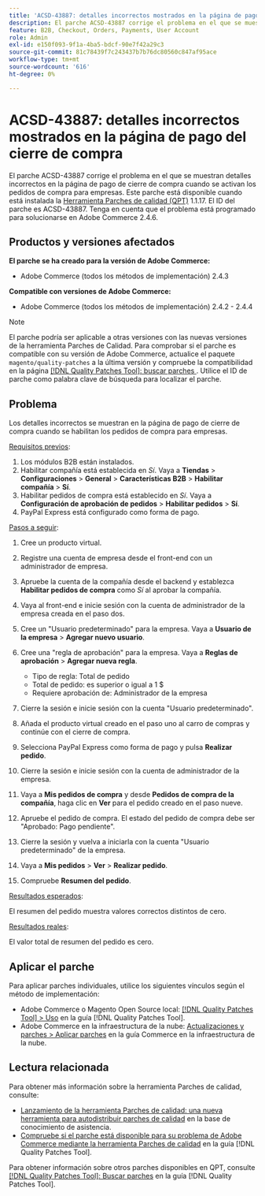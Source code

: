 ```yaml
---
title: 'ACSD-43887: detalles incorrectos mostrados en la página de pago del cierre de compra'
description: El parche ACSD-43887 corrige el problema en el que se muestran detalles incorrectos en la página de pago de cierre de compra cuando se activan los pedidos de compra para empresas. Este parche está disponible cuando está instalada la [Quality Patches Tool (QPT)](https://experienceleague.adobe.com/en/docs/commerce-knowledge-base/kb/announcements/commerce-announcements/magento-quality-patches-released-new-tool-to-self-serve-quality-patches) 1.1.17. El ID del parche es ACSD-43887. Tenga en cuenta que el problema está programado para solucionarse en Adobe Commerce 2.4.6.
feature: B2B, Checkout, Orders, Payments, User Account
role: Admin
exl-id: e150f093-9f1a-4ba5-bdcf-90e7f42a29c3
source-git-commit: 81c78439f7c243437b7b76dc80560c847af95ace
workflow-type: tm+mt
source-wordcount: '616'
ht-degree: 0%

---
```


# ACSD-43887: detalles incorrectos mostrados en la página de pago del cierre de compra

El parche ACSD-43887 corrige el problema en el que se muestran detalles incorrectos en la página de pago de cierre de compra cuando se activan los pedidos de compra para empresas. Este parche está disponible cuando está instalada la [Herramienta Parches de calidad (QPT)](https://experienceleague.adobe.com/en/docs/commerce-knowledge-base/kb/announcements/commerce-announcements/magento-quality-patches-released-new-tool-to-self-serve-quality-patches) 1.1.17. El ID del parche es ACSD-43887. Tenga en cuenta que el problema está programado para solucionarse en Adobe Commerce 2.4.6.

## Productos y versiones afectados

**El parche se ha creado para la versión de Adobe Commerce:**

* Adobe Commerce (todos los métodos de implementación) 2.4.3

**Compatible con versiones de Adobe Commerce:**

* Adobe Commerce (todos los métodos de implementación) 2.4.2 - 2.4.4

>[!NOTE]
>
>El parche podría ser aplicable a otras versiones con las nuevas versiones de la herramienta Parches de Calidad. Para comprobar si el parche es compatible con su versión de Adobe Commerce, actualice el paquete `magento/quality-patches` a la última versión y compruebe la compatibilidad en la página [[!DNL Quality Patches Tool]: buscar parches ](https://experienceleague.adobe.com/en/docs/commerce-knowledge-base/kb/announcements/commerce-announcements/magento-quality-patches-released-new-tool-to-self-serve-quality-patches). Utilice el ID de parche como palabra clave de búsqueda para localizar el parche.

## Problema

Los detalles incorrectos se muestran en la página de pago de cierre de compra cuando se habilitan los pedidos de compra para empresas.

<u>Requisitos previos</u>:

1. Los módulos B2B están instalados.
1. Habilitar compañía está establecida en _Sí_. Vaya a **Tiendas** > **Configuraciones** > **General** > **Características B2B** > **Habilitar compañía** > **Sí**.
1. Habilitar pedidos de compra está establecido en _Sí_. Vaya a **Configuración de aprobación de pedidos** > **Habilitar pedidos** > **Sí**.
1. PayPal Express está configurado como forma de pago.

<u>Pasos a seguir</u>:

1. Cree un producto virtual.
1. Registre una cuenta de empresa desde el front-end con un administrador de empresa.
1. Apruebe la cuenta de la compañía desde el backend y establezca **Habilitar pedidos de compra** como _Sí_ al aprobar la compañía.
1. Vaya al front-end e inicie sesión con la cuenta de administrador de la empresa creada en el paso dos.
1. Cree un &quot;Usuario predeterminado&quot; para la empresa. Vaya a **Usuario de la empresa** > **Agregar nuevo usuario**.
1. Cree una &quot;regla de aprobación&quot; para la empresa. Vaya a **Reglas de aprobación** > **Agregar nueva regla**.

   * Tipo de regla: Total de pedido
   * Total de pedido: es superior o igual a 1 $
   * Requiere aprobación de: Administrador de la empresa

1. Cierre la sesión e inicie sesión con la cuenta &quot;Usuario predeterminado&quot;.
1. Añada el producto virtual creado en el paso uno al carro de compras y continúe con el cierre de compra.
1. Selecciona PayPal Express como forma de pago y pulsa **Realizar pedido**.
1. Cierre la sesión e inicie sesión con la cuenta de administrador de la empresa.
1. Vaya a **Mis pedidos de compra** y desde **Pedidos de compra de la compañía**, haga clic en **Ver** para el pedido creado en el paso nueve.
1. Apruebe el pedido de compra. El estado del pedido de compra debe ser &quot;Aprobado: Pago pendiente&quot;.
1. Cierre la sesión y vuelva a iniciarla con la cuenta &quot;Usuario predeterminado&quot; de la empresa.
1. Vaya a **Mis pedidos** > **Ver** > **Realizar pedido**.
1. Compruebe **Resumen del pedido**.

<u>Resultados esperados</u>:

El resumen del pedido muestra valores correctos distintos de cero.

<u>Resultados reales</u>:

El valor total de resumen del pedido es cero.

## Aplicar el parche

Para aplicar parches individuales, utilice los siguientes vínculos según el método de implementación:

* Adobe Commerce o Magento Open Source local: [[!DNL Quality Patches Tool] > Uso](/help/tools/quality-patches-tool/usage.md) en la guía [!DNL Quality Patches Tool].
* Adobe Commerce en la infraestructura de la nube: [Actualizaciones y parches > Aplicar parches](https://experienceleague.adobe.com/docs/commerce-cloud-service/user-guide/develop/upgrade/apply-patches.html) en la guía Commerce en la infraestructura de la nube.

## Lectura relacionada

Para obtener más información sobre la herramienta Parches de calidad, consulte:

* [Lanzamiento de la herramienta Parches de calidad: una nueva herramienta para autodistribuir parches de calidad](https://experienceleague.adobe.com/en/docs/commerce-knowledge-base/kb/announcements/commerce-announcements/magento-quality-patches-released-new-tool-to-self-serve-quality-patches) en la base de conocimiento de asistencia.
* [Compruebe si el parche está disponible para su problema de Adobe Commerce mediante la herramienta Parches de calidad](/help/tools/quality-patches-tool/patches-available-in-qpt/check-patch-for-magento-issue-with-magento-quality-patches.md) en la guía [!DNL Quality Patches Tool].

Para obtener información sobre otros parches disponibles en QPT, consulte [[!DNL Quality Patches Tool]: Buscar parches](https://experienceleague.adobe.com/tools/commerce-quality-patches/index.html) en la guía [!DNL Quality Patches Tool].
